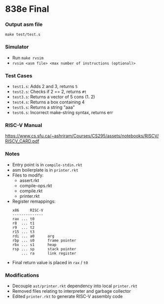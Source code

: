 # 838e Final

### Output asm file
```
make test/test.s
```

### Simulator
- Run `make rvsim`
- `rvsim <asm file> <max number of instructions (optional)>`

### Test Cases
- `test1.s`: Adds 2 and 3, returns `5`
- `test2.s`: Checks if 2 == 2, returns `#t`
- `test3.s`: Returns a vector of 5 cons (1. 2)
- `test4.s`: Returns a box containing 4
- `test5.s`: Returns a string "aaa"
- `test6.s`: Incorrect make-string syntax, returns err

### RISC-V Manual
https://www.cs.sfu.ca/~ashriram/Courses/CS295/assets/notebooks/RISCV/RISCV_CARD.pdf

### Notes
- Entry point is in `compile-stdin.rkt`
- asm boilerplate is in `printer.rkt`
- Files to modify:
    - assert.rkt
    - compile-ops.rkt
    - compile.rkt
    - printer.rkt
- Register remappings:
    ```
    x86     RISC-V
    --------------
    rax ... t0
    r8  ... t1
    r9  ... t2
    r15 ... t3
    rdi ... a0      arg
    rbp ... s0      frame pointer
    rbx ... s1      heap
    rsp ... sp      stack pointer
        ... ra      link register
    ```
- Final return value is placed in `rax` / `t0`

### Modifications
- Decouple `ast/printer.rkt` dependency into local `printer.rkt`
- Removed files relating to interpreter and garbage collector
- Edited `printer.rkt` to generate RISC-V assembly code
